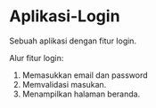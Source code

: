 # Aplikasi-Login
Sebuah aplikasi dengan fitur login.

Alur fitur login:
1. Memasukkan email dan password
2. Memvalidasi masukan.
3. Menampilkan halaman beranda.
   
